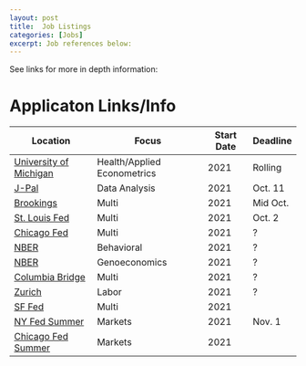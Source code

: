 ```yaml
---
layout: post
title:  Job Listings
categories: [Jobs]
excerpt: Job references below:
---
```


See links for more in depth information:

# Applicaton Links/Info

| Location                                                     | Focus                       | Start Date | Deadline |
| ------------------------------------------------------------ | --------------------------- | ---------- | -------- |
| [University of Michigan](https://users.nber.org/~kowalski/Kowalski.Latest.RA.Posting.pdf) | Health/Applied Econometrics | 2021       | Rolling  |
| [J-Pal](https://www.povertyactionlab.org/careers/general-data-research-associate-j-pal-global-103395) | Data Analysis               | 2021       | Oct. 11  |
| [Brookings](https://www.brookings.edu/join-the-top-ranked-think-tank-for-domestic-economic-policy/) | Multi                       | 2021       | Mid Oct. |
| [St. Louis Fed](https://econjobmarket.org/market#ad-6576) | Multi                       | 2021       | Oct. 2   |
| [Chicago Fed]()                                              | Multi                       | 2021       | ?        |
| [NBER](https://workforcenow.adp.com/mascsr/default/mdf/recruitment/recruitment.html?cid=62bc21f7-1c83-4bca-8f15-c70a9edae2c5&ccId=19000101_000001&jobId=376939&source=CC2&lang=en_US) | Behavioral                  | 2021       | ?        |
| [NBER](https://workforcenow.adp.com/mascsr/default/mdf/recruitment/recruitment.html?cid=62bc21f7-1c83-4bca-8f15-c70a9edae2c5&ccId=19000101_000001&jobId=376560&source=CC2&lang=en_US) | Genoeconomics               | 2021       | ?        |
| [Columbia Bridge](https://econ.columbia.edu/phd/bridge-to-phd-program/) | Multi                       | 2021       | ?        |
| [Zurich](https://www.ddorn.net/Pre-Doc.pdf)                  | Labor                       | 2021       | ?        |
| [SF Fed](https://www.frbsf.org/our-district/careers/search-for-jobs/?job=743486) | Multi                       | 2021       |          |
| [NY Fed Summer](https://frb.taleo.net/careersection/02bcampus/jobdetail.ftl) | Markets                     | 2021       | Nov. 1   |
| [Chicago Fed Summer](https://frb.taleo.net/careersection/02bcampus/jobdetail.ftl) | Markets                     | 2021       |          |

